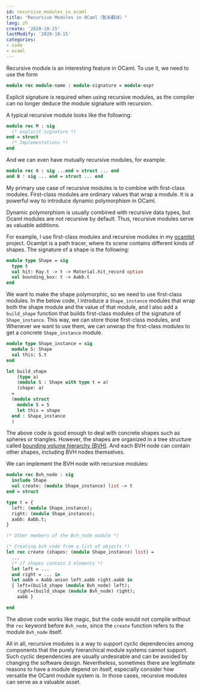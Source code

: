 ```yaml
---
id: recursive_modules_in_ocaml
title: "Recursive Modules in OCaml（暂未翻译）"
lang: zh
create: '2020-10-15'
lastModify: '2020-10-15'
categories:
- code
- ocaml
---
```


Recursive module is an interesting feature in OCaml.
To use it, we need to use the form

```ocaml
module rec module-name : module-signature = module-expr
```

Explicit signature is required when using recursive modules,
as the compiler can no longer deduce the module signature with recursion.

A typical recursive module looks like the following:

```ocaml
module rec M : sig
  (* explicit signature *)
end = struct
  (* Implementations *)
end
```

And we can even have mutually recursive modules, for example:

```ocaml
module rec A : sig ...end = struct ... end
and B : sig ... end = struct ... end
```

My primary use case of recursive modules is to combine with first-class modules.
First-class modules are ordinary values that wrap a module.
It is a powerful way to introduce dynamic polymorphism in OCaml.

Dynamic polymorphism is usually combined with recursive data types,
but Ocaml modules are not recursive by default.
Thus, recursive modules serve as valuable additions.

For example,
I use first-class modules and recursive modules in my [ocamlpt](https://github.com/LesleyLai/ocamlpt) project.
Ocamlpt is a path tracer,
where its scene contains different kinds of shapes.
The signature of a shape is the following:

```ocaml
module type Shape = sig
  type t
  val hit: Ray.t -> t -> Material.hit_record option
  val bounding_box: t -> Aabb.t
end
```

We want to make the shape polymorphic, so we need to use first-class modules.
In the below code, I introduce a `Shape_instance` modules that wrap both the shape module and the value of that module,
and I also add a `build_shape` function that builds first-class modules of the signature of `Shape_instance`.
This way, we can store those first-class modules, and Whenever we want to use them, we can unwrap the first-class modules to get a concrete `Shape_instance` module.

```ocaml
module type Shape_instance = sig
  module S: Shape
  val this: S.t
end

let build_shape
    (type a)
    (module S : Shape with type t = a)
    (shape: a)
  =
  (module struct
    module S = S
    let this = shape
  end : Shape_instance
  )
```

The above code is good enough to deal with concrete shapes such as spheres or triangles.
However, the shapes are organized in a tree structure called
[bounding volume hierarchy (BVH)](https://en.wikipedia.org/wiki/Bounding_volume_hierarchy).
And each BVH node can contain other shapes, including BVH nodes themselves.

We can implement the BVH node with recursive modules:

```ocaml
module rec Bvh_node : sig
  include Shape
  val create: (module Shape_instance) list -> t
end = struct

type t = {
  left: (module Shape_instance);
  right: (module Shape_instance);
  aabb: Aabb.t;
}

(* Other members of the Bvh_node module *)

(* Creating bvh code from a list of objects *)
let rec create (shapes: (module Shape_instance) list) =
  ...
  (* if shapes contain 3 elements *)
  let left = ...
  and right = ... in
  let aabb = Aabb.union left.aabb right.aabb in
  { left=(build_shape (module Bvh_node) left);
    right=(build_shape (module Bvh_node) right);
    aabb }

end
```

The above code works like magic,
but the code would not compile without the `rec` keyword before `Bvh_node`,
since the `create` function refers to the module `Bvh_node` itself.

All in all,
recursive modules is a way to support cyclic dependencies among components
that the purely hierarchical module systems cannot support.
Such cyclic dependencies are usually undesirable and can be avoided by changing the software design.
Nevertheless, sometimes there are legitimate reasons to have a module depend on itself,
especially consider how versatile the OCaml module system is.
In those cases, recursive modules can serve as a valuable asset.
